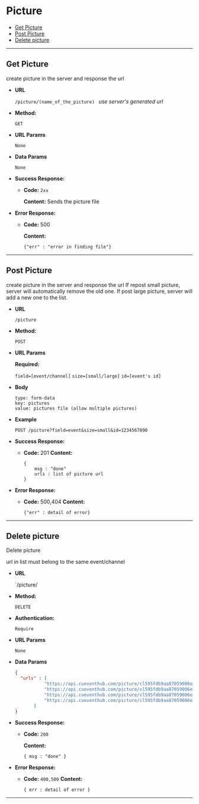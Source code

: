 # **Picture**
- [Get Picture](#get-picture)
- [Post Picture](#post-picture)
- [Delete picture](#delete-picture)
---
## Get Picture
create picture in the server and response the url
* **URL**

  `/picture/(name_of_the_picture) ` *use server's generated url*

* **Method:**

  `GET`

*  **URL Params**

    `None`

* **Data Params**

    `None`

* **Success Response:**

  * **Code:** `2xx`

    **Content:**
    Sends the picture file

* **Error Response:**

  * **Code:** 500

    **Content:**
    ```
    {"err" : "error in finding file"}
    ```
    
---

## Post Picture

create picture in the server and response the url
If repost small picture, server will automatically remove the old one.
If post large picture, server will add a new one to the list.

* **URL**

  `/picture`

* **Method:**

  `POST`

*  **URL Params**

   **Required:**

    `field=[event/channel]`
    `size=[small/large]`
    `id=[event's id]`

* **Body**
    
    ```    
    type: form-data
	key: pictures 
    value: pictures file (allow multiple pictures)
    ```
    
* **Example**
    ```
    POST /picture?field=event&size=small&id=1234567890
    ```

* **Success Response:**
  * **Code:** 201
    **Content:**
    ```
    {
        msg : "done"
        urls : list of picture url
    }
    ```

* **Error Response:**

  * **Code:** 500,404
    **Content:**
    ```
    {"err" : detail of error}
    ```

---


## Delete picture
Delete picture

url in list must belong to the same event/channel

* **URL**

  `/picture/

* **Method:**

  `DELETE`

* **Authentication:**

  `Require`

*  **URL Params**

    `None`

* **Data Params**

	```JSON
  {
      "urls" : [
               "https://api.cueventhub.com/picture/cl595fdb9aa87059006ee48817nfc521499459423556.jpg",
               "https://api.cueventhub.com/picture/cl595fdb9aa87059006ee48817j5ot71499459423744.jpg",
               "https://api.cueventhub.com/picture/cl595fdb9aa87059006ee48817eozo61499459423804.jpg",
               "https://api.cueventhub.com/picture/cl595fdb9aa87059006ee488174d40y1499459423941.jpg"
           ]
  }
  ```

* **Success Response:**

  * **Code:** `200`

    **Content:** 
    ```
    { msg : "done" }
    ```

* **Error Response:**

  * **Code:** `400,500`
    **Content:**
    ```
    { err : detail of error }
    ```
---
